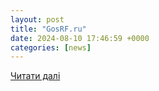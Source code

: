 ```yaml
---
layout: post
title: "GosRF.ru"
date: 2024-08-10 17:46:59 +0000
categories: [news]
---
```


[Читати далі](https://www.gosrf.ru/roskomnadzor-zablokiroval-messendzher-signal-iz-za-narusheniya-zakona)

